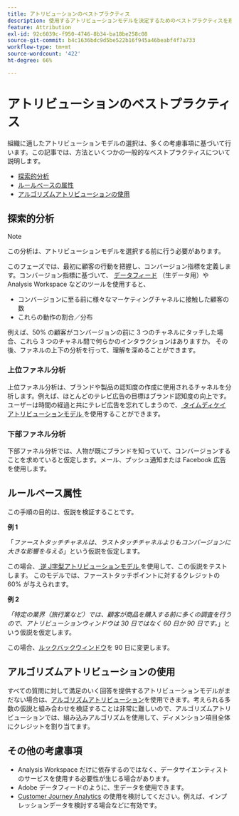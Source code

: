 ```yaml
---
title: アトリビューションのベストプラクティス
description: 使用するアトリビューションモデルを決定するためのベストプラクティスを理解します。
feature: Attribution
exl-id: 92c6039c-f950-4746-8b34-ba18be258c08
source-git-commit: b4c1636bdc9d5be522b16f945a46beabf4f7a733
workflow-type: tm+mt
source-wordcount: '422'
ht-degree: 66%

---
```


# アトリビューションのベストプラクティス

組織に適したアトリビューションモデルの選択は、多くの考慮事項に基づいて行います。この記事では、方法といくつかの一般的なベストプラクティスについて説明します。

* [探索的分析](#exploratory-analysis)
* [ルールベースの属性](#rule-base-attribution)
* [アルゴリズムアトリビューションの使用](#use-algorithmic-attribution)

## 探索的分析

>[!NOTE]
>この分析は、アトリビューションモデルを選択する前に行う必要があります。

このフェーズでは、最初に顧客の行動を把握し、コンバージョン指標を定義します。コンバージョン指標に基づいて、 [データフィード](https://experienceleague.adobe.com/ja/docs/analytics/export/analytics-data-feed/data-feed-overview) （生データ用）や Analysis Workspace などのツールを使用すると、

* コンバージョンに至る前に様々なマーケティングチャネルに接触した顧客の数
* これらの動作の割合／分布

例えば、50% の顧客がコンバージョンの前に 3 つのチャネルにタッチした場合、これら 3 つのチャネル間で何らかのインタラクションはありますか。
その後、ファネルの上下の分析を行って、理解を深めることができます。

### 上位ファネル分析

上位ファネル分析は、ブランドや製品の認知度の作成に使用されるチャネルを分析します。例えば、ほとんどのテレビ広告の目標はブランド認知度の向上です。ユーザーは時間の経過と共にテレビ広告を忘れてしまうので、[ タイムディケイ アトリビューションモデル ](/help/analyze/analysis-workspace/attribution/models.md) を使用することができます。

### 下部ファネル分析

下部ファネル分析では、人物が既にブランドを知っていて、コンバージョンすることを求めていると仮定します。メール、プッシュ通知または Facebook 広告を使用します。

## ルールベース属性

この手順の目的は、仮説を検証することです。

**例 1**

「*ファーストタッチチャネルは、ラストタッチチャネルよりもコンバージョンに大きな影響を与える*」という仮説を仮定します。

この場合、[ 逆 J字型アトリビューションモデル ](/help/analyze/analysis-workspace/attribution/models.md) を使用して、この仮説をテストします。 このモデルでは、ファーストタッチポイントに対するクレジットの 60% が与えられます。

**例 2**

*「特定の業界（旅行業など）では、顧客が商品を購入する前に多くの調査を行うので、アトリビューションウィンドウは 30 日ではなく 60 日か 90 日です。*」という仮説を仮定します。

この場合、[ルックバックウィンドウ](https://experienceleague.adobe.com/ja/docs/analytics/analyze/analysis-workspace/attribution/models)を 90 日に変更します。

## アルゴリズムアトリビューションの使用

すべての質問に対して満足のいく回答を提供するアトリビューションモデルがまだない場合は、[アルゴリズムアトリビューション](/help/analyze/analysis-workspace/attribution/algorithmic.md)を使用できます。考えられる多数の仮説と組み合わせを検証することは非常に難しいので、アルゴリズムアトリビューションでは、組み込みアルゴリズムを使用して、ディメンション項目全体にクレジットを割り当てます。

## その他の考慮事項

* Analysis Workspace だけに依存するのではなく、データサイエンティストのサービスを使用する必要性が生じる場合があります。
* Adobe データフィードのように、生データを使用できます。
* [Customer Journey Analytics](https://experienceleague.adobe.com/ja/docs/analytics-platform/using/cja-overview/cja-b2c-overview/cja-overview) の使用を検討してください。例えば、インプレッションデータを検討する場合などに有効です。
